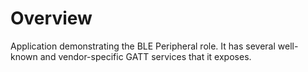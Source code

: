 # Overview

Application demonstrating the BLE Peripheral role. It has several well-known and vendor-specific GATT services that it exposes.